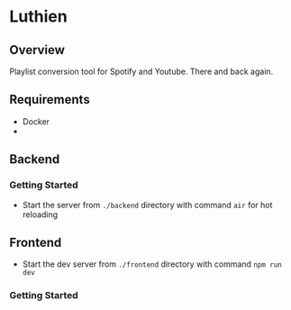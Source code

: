 # Luthien

## Overview
Playlist conversion tool for Spotify and Youtube. There and back again. 

## Requirements
- Docker
- 

## Backend

### Getting Started
- Start the server from `./backend` directory with command `air` for hot reloading

## Frontend
- Start the dev server from `./frontend` directory with command `npm run dev`

### Getting Started
